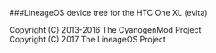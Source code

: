 ###LineageOS device tree for the HTC One XL (evita)

Copyright (C) 2013-2016 The CyanogenMod Project  
Copyright (C) 2017 The LineageOS Project
